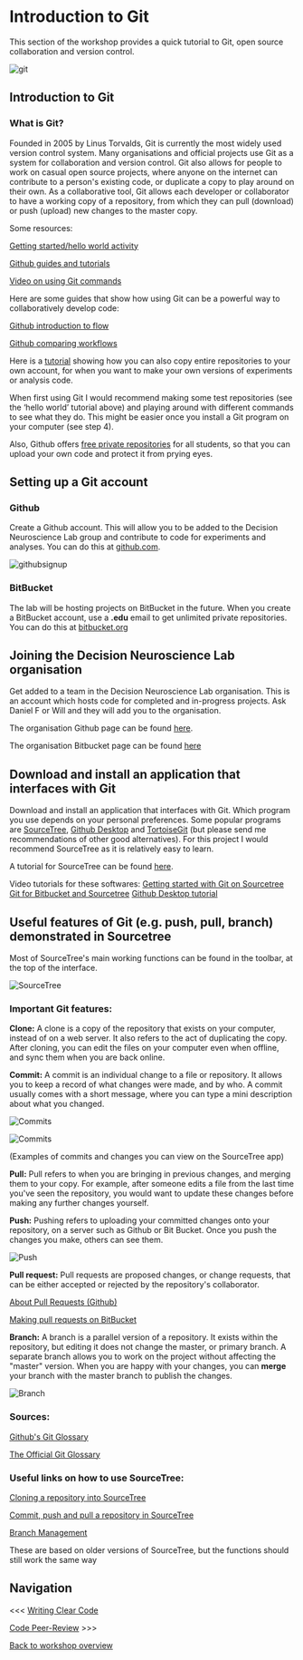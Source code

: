 # Introduction to Git
This section of the workshop provides a quick tutorial to Git, open source collaboration and version control.

![git](images/smallgit.png)

## Introduction to Git

### What is Git?
Founded in 2005 by Linus Torvalds, Git is currently the most widely used version control system. Many organisations and official projects use Git as a system for collaboration and version control. Git also allows for people to work on casual open source projects, where anyone on the internet can contribute to a person's existing code, or duplicate a copy to play around on their own. As a collaborative tool, Git allows each developer or collaborator to have a working copy of a repository, from which they can pull (download) or push (upload) new changes to the master copy.


Some resources:

[Getting started/hello world activity](https://guides.github.com/activities/hello-world/)

[Github guides and tutorials](https://guides.github.com/)

[Video on using Git commands](https://www.youtube.com/watch?v=0fKg7e37bQE)

Here are some guides that show how using Git can be a powerful way to collaboratively develop code:

[Github introduction to flow](https://guides.github.com/introduction/flow/)

[Github comparing workflows](https://www.atlassian.com/git/tutorials/comparing-workflows)

Here is a [tutorial](https://guides.github.com/activities/forking/) showing how you can also copy entire repositories to your own account, for when you want to make your own versions of experiments or analysis code.

When first using Git I would recommend making some test repositories (see the ‘hello world’ tutorial above) and playing around with different commands to see what they do. This might be easier once you install a Git program on your computer (see step 4).

Also, Github offers [free private repositories](https://education.github.com/pack) for all students, so that you can upload your own code and protect it from prying eyes.


## Setting up a Git account

### Github

Create a Github account. This will allow you to be added to the Decision Neuroscience Lab group and contribute to code for experiments and analyses. You can do this at [github.com](https://github.com).

![githubsignup](images/Githubsignup.png)

### BitBucket

The lab will be hosting projects on BitBucket in the future. When you create a BitBucket account, use a **.edu** email to get unlimited private repositories. You can do this at [bitbucket.org](https://bitbucket.org)


## Joining the Decision Neuroscience Lab organisation

Get added to a team in the Decision Neuroscience Lab organisation. This is an account which hosts code for completed and in-progress projects. Ask Daniel F or Will and they will add you to the organisation.

The organisation Github page can be found [here](https://github.com/Decision-Neuroscience-Lab).

The organisation Bitbucket page can be found [here](https://bitbucket.org/Decision-Neuroscience-Lab/)

## Download and install an application that interfaces with Git

Download and install an application that interfaces with Git. Which program you use depends on your personal preferences. Some popular programs are [SourceTree](www.sourcetreeapp.com/), [Github Desktop](https://desktop.github.com/) and [TortoiseGit](https://tortoisegit.org/) (but please send me recommendations of other good alternatives). For this project I would recommend SourceTree as it is relatively easy to learn.

A tutorial for SourceTree can be found [here](https://github.com/GSoft-SharePoint/Dynamite/wiki/Getting-started-with-SourceTree,-Git-and-git-flow).

Video tutorials for these softwares:
[Getting started with Git on Sourcetree](https://www.youtube.com/watch?v=UD7PV8auGLg)
[Git for Bitbucket and Sourcetree](https://www.youtube.com/watch?v=R3iU_CKGKUo)
[Github Desktop tutorial](https://www.youtube.com/watch?v=BKr8lbx3uFY)


## Useful features of Git (e.g. push, pull, branch) demonstrated in Sourcetree

Most of SourceTree's main working functions can be found in the toolbar, at the top of the interface.

![SourceTree](images/SourceTreeToolbar.png)

### Important Git features:

**Clone:** A clone is a copy of the repository that exists on your computer, instead of on a web server. It also refers to the act of duplicating the copy. After cloning, you can edit the files on your computer even when offline, and sync them when you are back online.

**Commit:** A commit is an individual change to a file or repository. It allows you to keep a record of what changes were made, and by who. A commit usually comes with a short message, where you can type a mini description about what you changed.

![Commits](images/Branchchanges.png)

![Commits](images/textchanges.png)

(Examples of commits and changes you can view on the SourceTree app)

**Pull:** Pull refers to when you are bringing in previous changes, and merging them to your copy. For example, after someone edits a file from the last time you've seen the repository, you would want to update these changes before making any further changes yourself.

**Push:** Pushing refers to uploading your committed changes onto your repository, on a server such as Github or Bit Bucket. Once you push the changes you make, others can see them.

![Push](images/gitpush.png)

**Pull request:** Pull requests are proposed changes, or change requests, that can be either accepted or rejected by the repository's collaborator.


[About Pull Requests (Github)](https://help.github.com/articles/about-pull-requests/)


[Making pull requests on BitBucket](https://www.atlassian.com/git/tutorials/making-a-pull-request)

**Branch:** A branch is a parallel version of a repository. It exists within the repository, but editing it does not change the master, or primary branch. A separate branch allows you to work on the project without affecting the "master" version. When you are happy with your changes, you can **merge** your branch with the master branch to publish the changes.

![Branch](images/branch.png)



### Sources:

[Github's Git Glossary](https://help.github.com/articles/github-glossary/)

[The Official Git Glossary](https://www.kernel.org/pub/software/scm/git/docs/gitglossary.html)

### Useful links on how to use SourceTree:

[Cloning a repository into SourceTree](https://confluence.atlassian.com/sourcetreekb/clone-a-repository-into-sourcetree-780870050.html)

[Commit, push and pull a repository in SourceTree](https://confluence.atlassian.com/sourcetreekb/commit-push-and-pull-a-repository-on-sourcetree-785616067.html)

[Branch Management](https://confluence.atlassian.com/sourcetreekb/branch-management-785325799.html)

These are based on older versions of SourceTree, but the functions should still work the same way



## Navigation

<<< [Writing Clear Code](https://github.com/Decision-Neuroscience-Lab/coding-workshop-material/blob/master/Writing-Clear-Code.md)

[Code Peer-Review](https://github.com/Decision-Neuroscience-Lab/coding-workshop-material/blob/master/Code-Peer-Review.md) >>>

[Back to workshop overview](https://github.com/Decision-Neuroscience-Lab/coding-workshop-material/blob/master/Coding%20Workshop%20DNLab.md)
